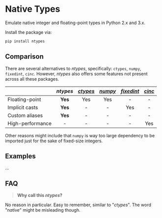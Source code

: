 Native Types
============

Emulate native integer and floating-point types in Python 2.x and 3.x.

Install the package via:

```bash
pip install ntypes
````

## Comparison

There are several alternatives to *ntypes*, specifically: `ctypes`, `numpy`, `fixedint`, `cinc`. However, *ntypes* also offers some features not present across all these packages.

|                  | *ntypes*     | [*ctypes*](https://docs.python.org/3/library/ctypes.html) | [*numpy*](https://pypi.python.org/pypi/numpy) | [*fixedint*](https://pypi.python.org/pypi/fixedint) | [*cinc*](https://pypi.python.org/pypi/cinc) |
|------------------|:------------:|:--------:|:-------:|:----------:|:------:|
| Floating-point   | __Yes__      | Yes      | Yes     | -          | -      |
| Implicit casts   | __Yes__      | -        | -       | Yes        | -      |
| Custom aliases   | __Yes__      | -        | -       | -          | -      |
| High-performance | -            | -        | -       | -          | Yes    |

Other reasons might include that `numpy` is way too large dependency to be imported just for the sake of fixed-size integers.

## Examples

...

## FAQ

> __Why call this *ntypes*?__

No reason in particular. Easy to remember, similar to "*ctypes*". The word "*native*" might be misleading though. 
